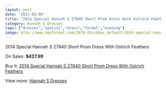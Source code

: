 ```yaml
---
layout: post
date: '2017-03-09'
title: "2014 Special Hannah S 27840 Short Prom Dress With Ostrich Feathers"
category: Hannah S Dresses
tags: ["dresses","special","dress","formal","evening"]
image: http://www.neoformal.com/2974-thickbox_default/2014-special-hannah-s-27840-short-prom-dress-with-ostrich-feathers.jpg
---
```

2014 Special Hannah S 27840 Short Prom Dress With Ostrich Feathers

On Sales: **$427.99**
<a href="https://www.neoformal.com/en/hannah-s-dresses/1105-2014-special-hannah-s-27840-short-prom-dress-with-ostrich-feathers.html"><amp-img layout="responsive" width="600" height="600" src="//www.neoformal.com/2974-thickbox_default/2014-special-hannah-s-27840-short-prom-dress-with-ostrich-feathers.jpg" alt="2014 Special Hannah S 27840 Short Prom Dress With Ostrich Feathers 0" /></a>
<a href="https://www.neoformal.com/en/hannah-s-dresses/1105-2014-special-hannah-s-27840-short-prom-dress-with-ostrich-feathers.html"><amp-img layout="responsive" width="600" height="600" src="//www.neoformal.com/2975-thickbox_default/2014-special-hannah-s-27840-short-prom-dress-with-ostrich-feathers.jpg" alt="2014 Special Hannah S 27840 Short Prom Dress With Ostrich Feathers 1" /></a>

Buy it: [2014 Special Hannah S 27840 Short Prom Dress With Ostrich Feathers](https://www.neoformal.com/en/hannah-s-dresses/1105-2014-special-hannah-s-27840-short-prom-dress-with-ostrich-feathers.html "2014 Special Hannah S 27840 Short Prom Dress With Ostrich Feathers")

View more: [Hannah S Dresses](https://www.neoformal.com/en/12-hannah-s-dresses "Hannah S Dresses")